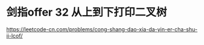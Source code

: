 # 剑指offer 32 从上到下打印二叉树

https://leetcode-cn.com/problems/cong-shang-dao-xia-da-yin-er-cha-shu-ii-lcof/
